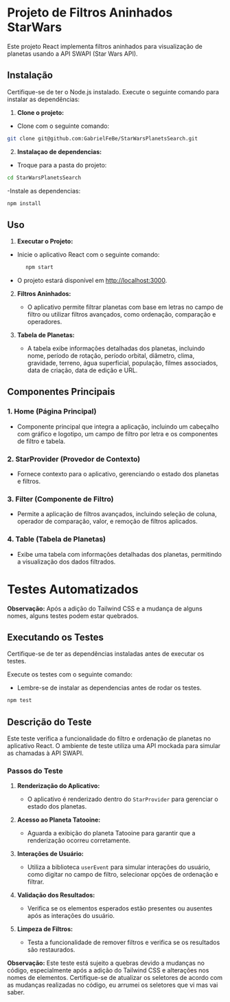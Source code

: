 # Projeto de Filtros Aninhados StarWars

Este projeto React implementa filtros aninhados para visualização de planetas usando a API SWAPI (Star Wars API).

## Instalação

Certifique-se de ter o Node.js instalado. Execute o seguinte comando para instalar as dependências:

1. **Clone o projeto:**

- Clone com o seguinte comando:

```bash
git clone git@github.com:GabrielFeBe/StarWarsPlanetsSearch.git
```

2. **Instalaçao de dependencias:**

- Troque para a pasta do projeto:

```bash
cd StarWarsPlanetsSearch

```

-Instale as dependencias:

```bash
npm install
```

## Uso

1. **Executar o Projeto:**

- Inicie o aplicativo React com o seguinte comando:

```bash
      npm start
```

- O projeto estará disponível em [http://localhost:3000](http://localhost:3000).

2. **Filtros Aninhados:**

   - O aplicativo permite filtrar planetas com base em letras no campo de filtro ou utilizar filtros avançados, como ordenação, comparação e operadores.

3. **Tabela de Planetas:**
   - A tabela exibe informações detalhadas dos planetas, incluindo nome, período de rotação, período orbital, diâmetro, clima, gravidade, terreno, água superficial, população, filmes associados, data de criação, data de edição e URL.

## Componentes Principais

### 1. Home (Página Principal)

- Componente principal que integra a aplicação, incluindo um cabeçalho com gráfico e logotipo, um campo de filtro por letra e os componentes de filtro e tabela.

### 2. StarProvider (Provedor de Contexto)

- Fornece contexto para o aplicativo, gerenciando o estado dos planetas e filtros.

### 3. Filter (Componente de Filtro)

- Permite a aplicação de filtros avançados, incluindo seleção de coluna, operador de comparação, valor, e remoção de filtros aplicados.

### 4. Table (Tabela de Planetas)

- Exibe uma tabela com informações detalhadas dos planetas, permitindo a visualização dos dados filtrados.

# Testes Automatizados

**Observação:** Após a adição do Tailwind CSS e a mudança de alguns nomes, alguns testes podem estar quebrados.

## Executando os Testes

Certifique-se de ter as dependências instaladas antes de executar os testes.

Execute os testes com o seguinte comando:

- Lembre-se de instalar as dependencias antes de rodar os testes.

```bash
npm test
```

## Descrição do Teste

Este teste verifica a funcionalidade do filtro e ordenação de planetas no aplicativo React. O ambiente de teste utiliza uma API mockada para simular as chamadas à API SWAPI.

### Passos do Teste

1. **Renderização do Aplicativo:**

   - O aplicativo é renderizado dentro do `StarProvider` para gerenciar o estado dos planetas.

2. **Acesso ao Planeta Tatooine:**

   - Aguarda a exibição do planeta Tatooine para garantir que a renderização ocorreu corretamente.

3. **Interações de Usuário:**

   - Utiliza a biblioteca `userEvent` para simular interações do usuário, como digitar no campo de filtro, selecionar opções de ordenação e filtrar.

4. **Validação dos Resultados:**

   - Verifica se os elementos esperados estão presentes ou ausentes após as interações do usuário.

5. **Limpeza de Filtros:**
   - Testa a funcionalidade de remover filtros e verifica se os resultados são restaurados.

**Observação:** Este teste está sujeito a quebras devido a mudanças no código, especialmente após a adição do Tailwind CSS e alterações nos nomes de elementos. Certifique-se de atualizar os seletores de acordo com as mudanças realizadas no código, eu arrumei os seletores que vi mas vai saber.
